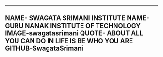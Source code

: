 ------
NAME- SWAGATA SRIMANI
INSTITUTE NAME- GURU NANAK INSTITUTE OF TECHNOLOGY
IMAGE-swagatasrimani
QUOTE- ABOUT ALL YOU CAN DO IN LIFE IS BE WHO YOU ARE
GITHUB-SwagataSrimani
-------